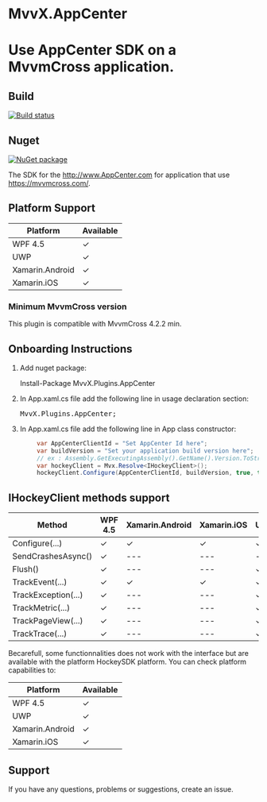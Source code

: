 # MvvX.AppCenter

Use AppCenter SDK on a MvvmCross application.
=========

## Build 

[![Build status](https://dev.azure.com/mackmathieu/Github/_apis/build/status/MvvX.Plugins.AppCenter)](https://dev.azure.com/mackmathieu/Github/_build/latest?definitionId=7)

## Nuget

[![NuGet package](https://buildstats.info/nuget/MvvX.Plugins.AppCenter?includePreReleases=true)](https://nuget.org/packages/MvvX.Plugins.AppCenter)

The SDK for the http://www.AppCenter.com for application that use https://mvvmcross.com/.

## Platform Support

| Platform | Available 
| --- | --- |
| WPF 4.5 | &#x2713; | 
| UWP | &#x2713; | 
| Xamarin.Android | &#x2713; |
| Xamarin.iOS | &#x2713; |

### Minimum MvvmCross version

This plugin is compatible with MvvmCross 4.2.2 min.

## Onboarding Instructions 
1. Add nuget package: 

    Install-Package MvvX.Plugins.AppCenter

2. In App.xaml.cs file add the following line in usage declaration section:
    <pre>MvvX.Plugins.AppCenter;</pre>
3. In App.xaml.cs file add the following line in App class constructor: 
```C#
        var AppCenterClientId = "Set AppCenter Id here";
        var buildVersion = "Set your application build version here"; 
        // ex : Assembly.GetExecutingAssembly().GetName().Version.ToString()
        var hockeyClient = Mvx.Resolve<IHockeyClient>();
        hockeyClient.Configure(AppCenterClientId, buildVersion, true, true, true);
```

## IHockeyClient methods support

| Method | WPF 4.5 | Xamarin.Android | Xamarin.iOS | UWP
| --- | --- | --- | --- | --- |
| Configure(...) | &#x2713; | &#x2713; | &#x2713; |  &#x2713; |
| SendCrashesAsync() | &#x2713; | --- | --- |  --- |
| Flush() | &#x2713; | --- | --- |  &#x2713; |
| TrackEvent(...) | &#x2713; | &#x2713; | &#x2713; |  &#x2713; |
| TrackException(...) | &#x2713; | --- | --- |  &#x2713; |
| TrackMetric(...) | &#x2713; | --- | --- |  &#x2713; |
| TrackPageView(...) | &#x2713; | --- | --- |  &#x2713; |
| TrackTrace(...) | &#x2713; | --- | --- |  &#x2713; |

Becarefull, some functionnalities does not work with the interface but are available with the platform HockeySDK platform.
You can check platform capabilities to:

| Platform | Available 
| --- | --- |
| WPF 4.5 | &#x2713; | 
| UWP | &#x2713; | 
| Xamarin.Android | &#x2713; |
| Xamarin.iOS | &#x2713; |

## Support
If you have any questions, problems or suggestions, create an issue.